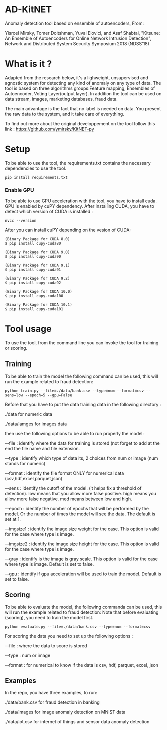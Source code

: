 # AD-KitNET
Anomaly detection tool based on ensemble of autoencoders, From:

Yisroel Mirsky, Tomer Doitshman, Yuval Elovici, and Asaf Shabtai, "Kitsune: An Ensemble of Autoencoders for Online Network Intrusion Detection", Network and Distributed System Security Symposium 2018 (NDSS'18)
# What is it ?

Adapted from the research below, it's a lighweight, unsupervised and agnostic system for detecting any kind of anomaly on any type of data.
The tool is based on three algorithms groups:Feature mapping, Ensembles of Autoencoder, Voting Layer(output layer).
In addition the tool can be used on data stream, images, marketing databases, fraud data.

The main advantage is the fact that no label is needed on data. You present the raw data to the system, and it take care of everything.

To find out more about the original developpement on the tool follow this link : https://github.com/ymirsky/KitNET-py

# Setup

To be able to use the tool, the requirements.txt contains the necessary dependencies to use the tool.

```
pip install requirements.txt
```

### Enable GPU

To be able to use GPU acceleration with the tool, you have to install cuda. GPU is enabled by cuPY dependency. After installing CUDA, you have to detect which version of CUDA is installed :

```
nvcc --version
```

After you can install cuPY depending on the vesion of CUDA: 
```
(Binary Package for CUDA 8.0)
$ pip install cupy-cuda80

(Binary Package for CUDA 9.0)
$ pip install cupy-cuda90

(Binary Package for CUDA 9.1)
$ pip install cupy-cuda91

(Binary Package for CUDA 9.2)
$ pip install cupy-cuda92

(Binary Package for CUDA 10.0)
$ pip install cupy-cuda100

(Binary Package for CUDA 10.1)
$ pip install cupy-cuda101
```

# Tool usage

To use the tool, from the command line you can invoke the tool for training or scoring.

## Training

To be able to train the model the following command can be used, this will run the example related to fraud detection:

```
python train.py --file=./data/bank.csv --type=num --format=csv --sens=low --epoch=5 --gpu=False
```

Before that you have to put the data training data in the following directory : 

./data for numeric data

./data/iamges for images data

then use the following options to be able to run properly the model:

--file : identify where the data for training is stored (not forget to add at the end the file name and file extension.

--type : identify which type of data its, 2 choices from num or image (num stands for numeric)

--format : identify the file format  ONLY for numerical data (csv,hdf,excel,parquet,json)

--sens : identify the cutoff of the model. (it helps fix a threshold of detection). low means that you allow more false positive. high means you allow more false negative. med means between low and high.

--epoch : identify the number of epochs that will be performed by the model. Or the number of times the model will see the data. The default is set at 1.

--imgsize1 : identify the image size weight for the case. This option is valid for the case where type is image.

--imgsize2 : identify the image size height for the case. This option is valid for the case where type is image.

--gray : identify is the image is gray scale. This option is valid for the case where type is image. Default is set to false.

--gpu : identify if gpu acceleration will be used to train the model. Default is set to false.

## Scoring

To be able to evaluate the model, the following commanda can be used, this will run the example related to fraud detection:
Note that before evaluating (scoring), you need to train the model first.

```
python evaluate.py --file=./data/bank.csv --type=num --format=csv
```
For scoring the data you need to set up the following options :

--file : where the data to score is stored

--type : num or image

--format : for numerical to know if the data is csv, hdf, parquet, excel, json

## Examples

In the repo, you have three examples, to run:

./data/bank.csv for fraud detection in banking

./data/images for image anomaly detection on MNIST data

./data/iot.csv for internet of things and sensor data anomaly detection
